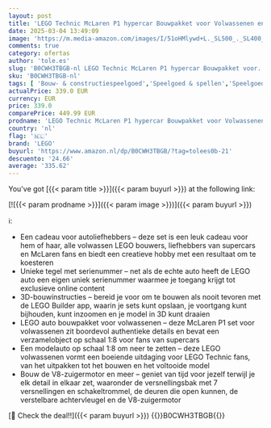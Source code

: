 ```yaml
---
layout: post
title: 'LEGO Technic McLaren P1 hypercar Bouwpakket voor Volwassenen en Decoratie  Modelauto op Schaal om te Verzamelen met V8-zuigermotor en 7 versnellingen  Cadeau voor Hem en Haar 42172'
date: 2025-03-04 13:49:09
image: 'https://m.media-amazon.com/images/I/51oHMlywd+L._SL500_._SL400_.jpg'
comments: true
category: ofertas
author: 'tole.es'
slug: 'B0CWH3TBGB-nl LEGO Technic McLaren P1 hypercar Bouwpakket voor...'
sku: 'B0CWH3TBGB-nl'
tags: [ 'Bouw- & constructiespeelgoed','Speelgoed & spellen','Speelgoedbouwsets','lego','🇳🇱', ]
actualPrice: 339.0 EUR
currency: EUR
price: 339.0
comparePrice: 449.99 EUR
prodname: 'LEGO Technic McLaren P1 hypercar Bouwpakket voor Volwassenen en Decoratie  Modelauto op Schaal om te Verzamelen met V8-zuigermotor en 7 versnellingen  Cadeau voor Hem en Haar 42172'
country: 'nl'
flag: '🇳🇱'
brand: 'LEGO'
buyurl: 'https://www.amazon.nl/dp/B0CWH3TBGB/?tag=tolees0b-21'
descuento: '24.66'
average: '335.62'
---
```


You've got [{{< param title >}}]({{< param buyurl >}}) at the following link:

[![{{< param prodname >}}]({{< param image >}})]({{< param buyurl >}})

ℹ️:

- Een cadeau voor autoliefhebbers – deze set is een leuk cadeau voor hem of haar, alle volwassen LEGO bouwers, liefhebbers van supercars en McLaren fans en biedt een creatieve hobby met een resultaat om te koesteren
- Unieke tegel met serienummer – net als de echte auto heeft de LEGO auto een eigen uniek serienummer waarmee je toegang krijgt tot exclusieve online content
- 3D-bouwinstructies – bereid je voor om te bouwen als nooit tevoren met de LEGO Builder app, waarin je sets kunt opslaan, je voortgang kunt bijhouden, kunt inzoomen en je model in 3D kunt draaien
- LEGO auto bouwpakket voor volwassenen – deze McLaren P1 set voor volwassenen zit boordevol authentieke details en bevat een verzamelobject op schaal 1:8 voor fans van supercars
- Een modelauto op schaal 1:8 om neer te zetten – deze LEGO volwassenen vormt een boeiende uitdaging voor LEGO Technic fans, van het uitpakken tot het bouwen en het voltooide model
- Bouw de V8-zuigermotor en meer – geniet van tijd voor jezelf terwijl je elk detail in elkaar zet, waaronder de versnellingsbak met 7 versnellingen en schakeltrommel, de deuren die open kunnen, de verstelbare achtervleugel en de V8-zuigermotor

[🛒 Check the deal!!]({{< param buyurl >}})
{{<world>}}B0CWH3TBGB{{</world>}}
